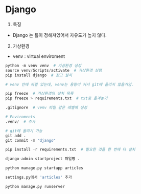 # Django

1. 특징
- Django 는 틀이 정해져있어서 자유도가 높지 않다.

2. 가상환경
- venv : virtual enviroment

```python
python -m venv venv  # 가상환경 생성
source venv/Scripts/activate  # 가상환경 실행
pip install django  # 장고 설치

# venv 안에 파일 있는데, venv는 용량이 커서 git에 올리지 않을거임.

pip freeze  # 가상환경의 설치 목록
pip freeze > requirements.txt  # txt로 옮겨놓기 

.gitignore  # venv 파일 같은 레벨에 생성

# Enviroments
.venv/  # 추가

# git에 올리기 가능
git add .
git commit -m "django"

pip install -r requirements.txt  # 필요한 것들 한 번에 다 설치

django-admin startproject 파일명 .

python manage.py startapp articles

settings.py에서 'articles' 추가

python manage.py runserver
```
